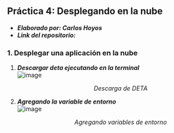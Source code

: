 ## Práctica 4: Desplegando en la nube
- ***Elaborado por: Carlos Hoyos***  
- ***Link del repositorio:***  
### 1. **Desplegar una aplicación en la nube**  
  1. ***Descargar deta ejecutando en la terminal***  
  ![image](https://user-images.githubusercontent.com/74604371/205424851-f3469fdb-8856-4816-894a-2bc0fc8e639b.png)<p align="center">_Descarga de DETA_</p>  
  2. ***Agregando la variable de entorno***  
  ![image](https://user-images.githubusercontent.com/74604371/205424893-8e613647-2a5f-4031-a8fa-5edb66db78ba.png)<p align="center">_Agregando variables de entorno_</p>  
  
